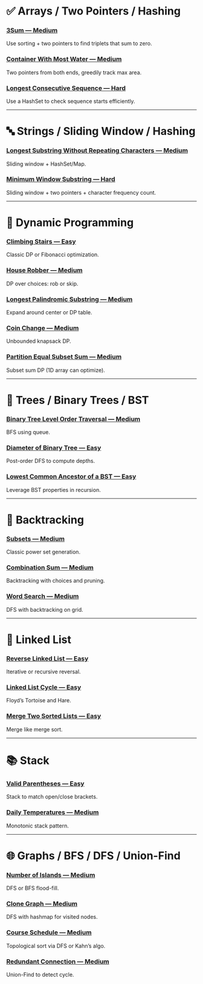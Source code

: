 # ✅ Arrays / Two Pointers / Hashing

### [3Sum — Medium](ArraysTwoPointersHashing/threeSum/threeSum.md)  
Use sorting + two pointers to find triplets that sum to zero.

### [Container With Most Water — Medium](ArraysTwoPointersHashing/maxWaterContainer/maxWaterContainer.md)  
Two pointers from both ends, greedily track max area.

### [Longest Consecutive Sequence — Hard](ArraysTwoPointersHashing/longestConsecutiveSequence/longestConsecutiveSequence.md)  
Use a HashSet to check sequence starts efficiently.

---

# 🔤 Strings / Sliding Window / Hashing

### [Longest Substring Without Repeating Characters — Medium](StringsSlidingWindowsHashing/longestSubstringWithoutRepeatingChars/longestSubstringWithoutRepeatingChars.md)  
Sliding window + HashSet/Map.

### [Minimum Window Substring — Hard](https://leetcode.com/problems/minimum-window-substring)  
Sliding window + two pointers + character frequency count.

---

# 🔁 Dynamic Programming

### [Climbing Stairs — Easy](https://leetcode.com/problems/climbing-stairs)  
Classic DP or Fibonacci optimization.

### [House Robber — Medium](https://leetcode.com/problems/house-robber)  
DP over choices: rob or skip.

### [Longest Palindromic Substring — Medium](https://leetcode.com/problems/longest-palindromic-substring)  
Expand around center or DP table.

### [Coin Change — Medium](https://leetcode.com/problems/coin-change)  
Unbounded knapsack DP.

### [Partition Equal Subset Sum — Medium](https://leetcode.com/problems/partition-equal-subset-sum)  
Subset sum DP (1D array can optimize).

---

# 🌲 Trees / Binary Trees / BST

### [Binary Tree Level Order Traversal — Medium](https://leetcode.com/problems/binary-tree-level-order-traversal)  
BFS using queue.

### [Diameter of Binary Tree — Easy](https://leetcode.com/problems/diameter-of-binary-tree)  
Post-order DFS to compute depths.

### [Lowest Common Ancestor of a BST — Easy](https://leetcode.com/problems/lowest-common-ancestor-of-a-binary-search-tree)  
Leverage BST properties in recursion.

---

# 🧩 Backtracking

### [Subsets — Medium](https://leetcode.com/problems/subsets)  
Classic power set generation.

### [Combination Sum — Medium](https://leetcode.com/problems/combination-sum)  
Backtracking with choices and pruning.

### [Word Search — Medium](https://leetcode.com/problems/word-search)  
DFS with backtracking on grid.

---

# 🔗 Linked List

### [Reverse Linked List — Easy](https://leetcode.com/problems/reverse-linked-list)  
Iterative or recursive reversal.

### [Linked List Cycle — Easy](https://leetcode.com/problems/linked-list-cycle)  
Floyd’s Tortoise and Hare.

### [Merge Two Sorted Lists — Easy](https://leetcode.com/problems/merge-two-sorted-lists)  
Merge like merge sort.

---

# 📚 Stack

### [Valid Parentheses — Easy](https://leetcode.com/problems/valid-parentheses)  
Stack to match open/close brackets.

### [Daily Temperatures — Medium](https://leetcode.com/problems/daily-temperatures)  
Monotonic stack pattern.

---

# 🌐 Graphs / BFS / DFS / Union-Find

### [Number of Islands — Medium](https://leetcode.com/problems/number-of-islands)  
DFS or BFS flood-fill.

### [Clone Graph — Medium](https://leetcode.com/problems/clone-graph)  
DFS with hashmap for visited nodes.

### [Course Schedule — Medium](https://leetcode.com/problems/course-schedule)  
Topological sort via DFS or Kahn’s algo.

### [Redundant Connection — Medium](https://leetcode.com/problems/redundant-connection)  
Union-Find to detect cycle.
